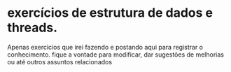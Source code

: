 # exercícios de estrutura de dados e threads.

Apenas exercicios que irei fazendo e postando aqui para registrar o conhecimento. fique a vontade para modificar, dar sugestões de melhorias ou até outros assuntos relacionados
